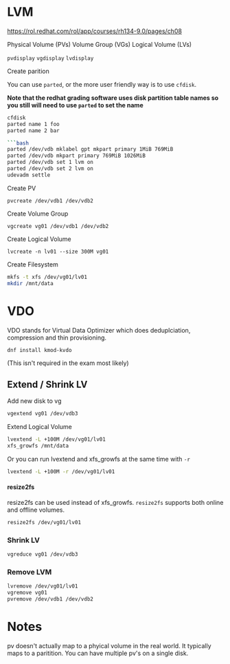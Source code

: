 # LVM

https://rol.redhat.com/rol/app/courses/rh134-9.0/pages/ch08

Physical Volume (PVs)
Volume Group (VGs)
Logical Volume (LVs)


`pvdisplay`
`vgdisplay`
`lvdisplay`


Create parition

You can use `parted`, or the more user friendly way is to use `cfdisk`. 

**Note that the redhat grading software uses disk partition table names so you still will need to use `parted` to set the name**

```bash
cfdisk
parted name 1 foo
parted name 2 bar

```bash
parted /dev/vdb mklabel gpt mkpart primary 1MiB 769MiB
parted /dev/vdb mkpart primary 769MiB 1026MiB
parted /dev/vdb set 1 lvm on
parted /dev/vdb set 2 lvm on
udevadm settle
```

Create PV

`pvcreate /dev/vdb1 /dev/vdb2`

Create Volume Group

`vgcreate vg01 /dev/vdb1 /dev/vdb2`

Create Logical Volume

`lvcreate -n lv01 --size 300M vg01`


Create Filesystem

```bash
mkfs -t xfs /dev/vg01/lv01
mkdir /mnt/data
```

# VDO

VDO stands for Virtual Data Optimizer which does deduplciation, compression and thin provisioning. 

`dnf install kmod-kvdo`

(This isn't required in the exam most likely)

## Extend / Shrink LV

Add new disk to vg
```bash
vgextend vg01 /dev/vdb3
```

Extend Logical Volume

```bash
lvextend -L +100M /dev/vg01/lv01
xfs_growfs /mnt/data
```

Or you can run lvextend and xfs_growfs at the same time with `-r`

```bash
lvextend -L +100M -r /dev/vg01/lv01
```

#### resize2fs

resize2fs can be used instead of xfs_growfs. `resize2fs` supports both online and offline volumes. 

```bash
resize2fs /dev/vg01/lv01
```

### Shrink LV

```bash
vgreduce vg01 /dev/vdb3
```

### Remove LVM

```bash
lvremove /dev/vg01/lv01
vgremove vg01
pvremove /dev/vdb1 /dev/vdb2
```

# Notes

pv doesn't actually map to a phyical volume in the real world. It typically maps to a paritition. You can have multiple pv's on a single disk.
